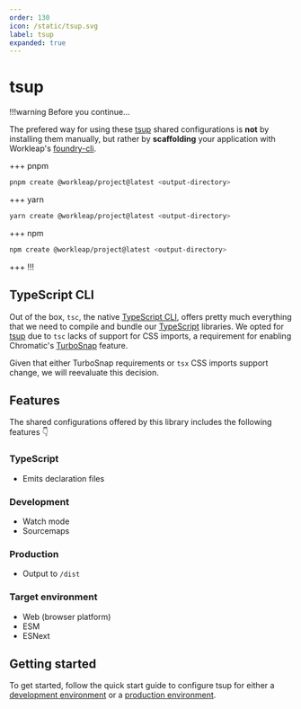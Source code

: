 ```yaml
---
order: 130
icon: /static/tsup.svg
label: tsup
expanded: true
---
```


# tsup

!!!warning Before you continue...

The prefered way for using these [tsup](https://tsup.egoist.dev/) shared configurations is **not** by installing them manually, but rather by **scaffolding** your application with Workleap's [foundry-cli](https://github.com/gsoft-inc/wl-foundry-cli).

+++ pnpm
```bash
pnpm create @workleap/project@latest <output-directory>
```
+++ yarn
```bash
yarn create @workleap/project@latest <output-directory>
```
+++ npm
```bash
npm create @workleap/project@latest <output-directory>
```
+++
!!!

## TypeScript CLI

Out of the box, `tsc`, the native [TypeScript CLI](https://www.typescriptlang.org/docs/handbook/compiler-options.html), offers pretty much everything that we need to compile and bundle our [TypeScript](https://www.typescriptlang.org/) libraries. We opted for [tsup](https://tsup.egoist.dev/) due to `tsc` lacks of support for CSS imports, a requirement for enabling Chromatic's [TurboSnap](https://www.chromatic.com/docs/turbosnap) feature.

Given that either TurboSnap requirements or `tsx` CSS imports support change, we will reevaluate this decision.

## Features

The shared configurations offered by this library includes the following features 👇

### TypeScript

- Emits declaration files

### Development

- Watch mode
- Sourcemaps

### Production

- Output to `/dist`

### Target environment

- Web (browser platform)
- ESM
- ESNext

## Getting started

To get started, follow the quick start guide to configure tsup for either a [development environment](configure-dev.md) or a [production environment](configure-build.md).
